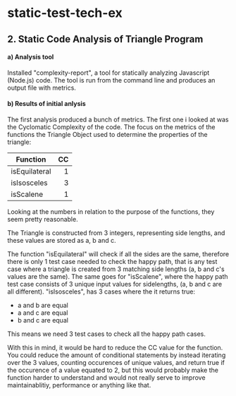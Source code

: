 # static-test-tech-ex

## 2. Static Code Analysis of Triangle Program

#### a) Analysis tool

Installed "complexity-report", a tool for statically analyzing Javascript (Node.js) code. The tool is run from the command line
and produces an output file with metrics.

#### b) Results of initial anlysis

The first analysis produced a bunch of metrics. The first one i looked at was the Cyclomatic Complexity of the code. The focus on the metrics of the functions the Triangle Object used to determine the properties of the triangle:

| Function      | CC           |
| ------------- |-------------:|
| isEquilateral |  1     |
| isIsosceles   |  3     |
| isScalene     |  1     |

Looking at the numbers in relation to the purpose of the functions, they seem pretty reasonable.

The Triangle is constructed from 3 integers, representing side lengths, and these values are stored as a, b and c.

The function "isEquilateral" will check if all the sides are the same, therefore there is only 1 test case needed to check the happy path, that is any test case where a triangle is created from 3 matching side lengths (a, b and c's values are the same). The same goes for "isScalene", where the happy path test case consists of 3 unique input values for sidelengths, (a, b and c are all different). "isIsosceles", has 3 cases where the it returns true:

 - a and b are equal
 - a and c are equal
 - b and c are equal
 
This means we need 3 test cases to check all the happy path cases.

With this in mind, it would be hard to reduce the CC value for the function. You could reduce the amount of conditional statements by instead iterating over the 3 values, counting occurences of unique values, and return true if the occurence of a value equated to 2, but this would probably make the function harder to understand and would not really serve to improve maintainablitiy, performance or anything like that.

